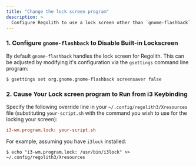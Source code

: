 ```yaml
---
title: "Change the lock screen program"
description: >
  Configure Regolith to use a lock screen other than `gnome-flashback`
---
```


### 1. Configure `gnome-flashback` to Disable Built-in Lockscreen

By default `gnome-flashback` handles the lock screen for Regolith. This can be adjusted by modifying it's configuration via the `gsettings` command line program:

```console
$ gsettings set org.gnome.gnome-flashback screensaver false
```

### 2. Cause Your Lock screen program to Run from i3 Keybinding

Specify the following override line in your `~/.config/regolith3/Xresources` file (substituting `your-script.sh` with the command you wish to use for the locking your screen):

```toml
i3-wm.program.lock: your-script.sh
```

For example, assuming you have `i3lock` installed:

```console
$ echo "i3-wm.program.lock: /usr/bin/i3lock" >> ~/.config/regolith3/Xresources
```
